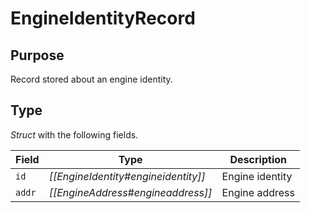 # EngineIdentityRecord


## Purpose


Record stored about an engine identity.

## Type


*Struct* with the following fields.

| Field  | Type                                | Description     |
|--------|-------------------------------------|-----------------|
| `id`   | *[[EngineIdentity#engineidentity]]* | Engine identity |
| `addr` | *[[EngineAddress#engineaddress]]*   | Engine address  |
